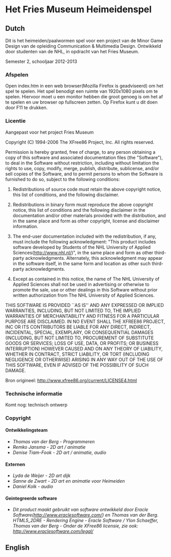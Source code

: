 Het Fries Museum Heimeidenspel
========================

Dutch
-----

Dit is het heimeiden/paalwormen spel voor een project van de Minor Game Design van de opleiding
Communication & Multimedia Design.
Ontwikkeld door studenten van de NHL, in opdracht van het Fries Museum.

Semester 2, schooljaar 2012-2013

### Afspelen

Open index.htm in een web browser(Mozilla Firefox is geadviseerd) om het spel te spelen.
Het spel benodigt een ruimte van 1920x1080 pixels om te spelen. Hiervoor moet u een monitor hebben
die groot genoeg is om het af te spelen en uw browser op fullscreen zetten. Op Firefox kunt u dit
doen door F11 te drukken.

### Licentie

Aangepast voor het project Fries Museum


Copyright (C) 1994-2006 The XFree86 Project, Inc.
All rights reserved.

Permission is hereby granted, free of charge, to any person obtaining a copy of this software and associated documentation files (the "Software"), to deal in the Software without restriction, including without limitation the rights to use, copy, modify, merge, publish, distribute, sublicense, and/or sell copies of the Software, and to permit persons to whom the Software is furnished to do so, subject to the following conditions:

1. Redistributions of source code must retain the above copyright notice, this list of conditions, and the following disclaimer.

2. Redistributions in binary form must reproduce the above copyright notice, this list of conditions and the following disclaimer in the documentation and/or other materials provided with the distribution, and in the same place and form as other copyright, license and disclaimer information.

3. The end-user documentation included with the redistribution, if any, must include the following acknowledgment: "This product includes software developed by Students of the NHL University of Applied Sciences(http://www.nhl.nl/)", in the same place and form as other third-party acknowledgments. Alternately, this acknowledgment may appear in the software itself, in the same form and location as other such third-party acknowledgments.
4. Except as contained in this notice, the name of The NHL University of Applied Sciences shall not be used in advertising or otherwise to promote the sale, use or other dealings in this Software without prior written authorization from The NHL University of Applied Sciences.

THIS SOFTWARE IS PROVIDED ``AS IS'' AND ANY EXPRESSED OR IMPLIED WARRANTIES, INCLUDING, BUT NOT LIMITED TO, THE IMPLIED WARRANTIES OF MERCHANTABILITY AND FITNESS FOR A PARTICULAR PURPOSE ARE DISCLAIMED. IN NO EVENT SHALL THE XFREE86 PROJECT, INC OR ITS CONTRIBUTORS BE LIABLE FOR ANY DIRECT, INDIRECT, INCIDENTAL, SPECIAL, EXEMPLARY, OR CONSEQUENTIAL DAMAGES (INCLUDING, BUT NOT LIMITED TO, PROCUREMENT OF SUBSTITUTE GOODS OR SERVICES; LOSS OF USE, DATA, OR PROFITS; OR BUSINESS INTERRUPTION) HOWEVER CAUSED AND ON ANY THEORY OF LIABILITY, WHETHER IN CONTRACT, STRICT LIABILITY, OR TORT (INCLUDING NEGLIGENCE OR OTHERWISE) ARISING IN ANY WAY OUT OF THE USE OF THIS SOFTWARE, EVEN IF ADVISED OF THE POSSIBILITY OF SUCH DAMAGE.



Bron origineel: http://www.xfree86.org/current/LICENSE4.html

### Technische informatie

Komt nog: technisch ontwerp

### Copyright

#### Ontwikkelingsteam
 * *Thomas van der Berg - Programmeren*
 * *Remko Jansma - 2D art / animatie*
 * *Denise Tiam-Fook - 2D art / animatie, audio*

#### Externen
 * *Lyda de Weijer - 2D art dijk*
 * *Sanne de Zwart - 2D art en animatie voor Heimeiden*
 * *Daniel Kolk - audio*

#### Geintegreerde software

 * *Dit product maakt gebruikt van software ontwikkeld door Eracle
   Software(http://www.eraclesoftware.com/) en Thomas van der Berg.
   HTML5_2DRE - Rendering Engine - Eracle Software / Ylon Schaeffer, Thomas van der Berg - 
   Onder de XFree86 licensie, zie ook: http://www.eraclesoftware.com/legal/*
   


English
-------

